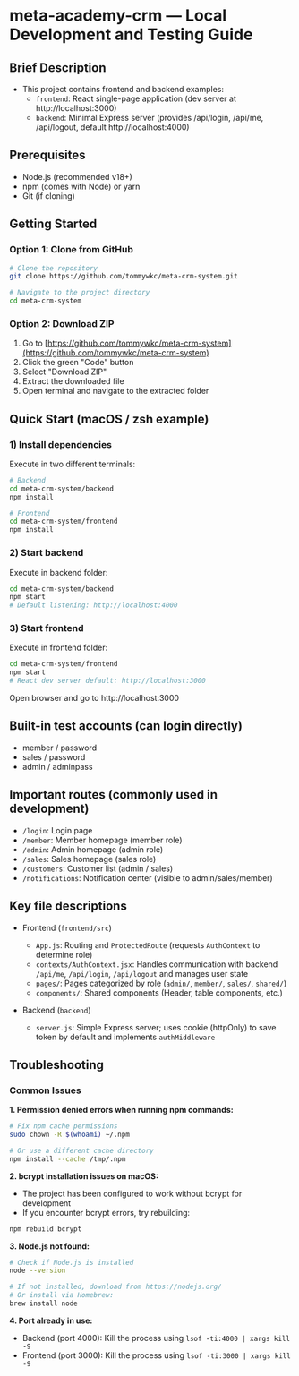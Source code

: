 # meta-academy-crm — Local Development and Testing Guide

## Brief Description
- This project contains frontend and backend examples:
  - `frontend`: React single-page application (dev server at http://localhost:3000)
  - `backend`: Minimal Express server (provides /api/login, /api/me, /api/logout, default http://localhost:4000)



## Prerequisites
- Node.js (recommended v18+)
- npm (comes with Node) or yarn
- Git (if cloning)

## Getting Started

### Option 1: Clone from GitHub
```bash
# Clone the repository
git clone https://github.com/tommywkc/meta-crm-system.git

# Navigate to the project directory
cd meta-crm-system
```

### Option 2: Download ZIP
1. Go to [https://github.com/tommywkc/meta-crm-system](https://github.com/tommywkc/meta-crm-system)
2. Click the green "Code" button
3. Select "Download ZIP"
4. Extract the downloaded file
5. Open terminal and navigate to the extracted folder

## Quick Start (macOS / zsh example)

### 1) Install dependencies

Execute in two different terminals:

```bash
# Backend
cd meta-crm-system/backend
npm install

# Frontend  
cd meta-crm-system/frontend
npm install
```

### 2) Start backend

Execute in backend folder:

```bash
cd meta-crm-system/backend
npm start
# Default listening: http://localhost:4000
```

### 3) Start frontend

Execute in frontend folder:

```bash
cd meta-crm-system/frontend
npm start
# React dev server default: http://localhost:3000
```

Open browser and go to http://localhost:3000

## Built-in test accounts (can login directly)
- member / password
- sales  / password
- admin  / adminpass

## Important routes (commonly used in development)
- `/login`: Login page
- `/member`: Member homepage (member role)
- `/admin`: Admin homepage (admin role)
- `/sales`: Sales homepage (sales role)
- `/customers`: Customer list (admin / sales)
- `/notifications`: Notification center (visible to admin/sales/member)

## Key file descriptions
- Frontend (`frontend/src`)
  - `App.js`: Routing and `ProtectedRoute` (requests `AuthContext` to determine role)
  - `contexts/AuthContext.jsx`: Handles communication with backend `/api/me`, `/api/login`, `/api/logout` and manages user state
  - `pages/`: Pages categorized by role (`admin/`, `member/`, `sales/`, `shared/`)
  - `components/`: Shared components (Header, table components, etc.)

- Backend (`backend`)
  - `server.js`: Simple Express server; uses cookie (httpOnly) to save token by default and implements `authMiddleware`

## Troubleshooting

### Common Issues

**1. Permission denied errors when running npm commands:**
```bash
# Fix npm cache permissions
sudo chown -R $(whoami) ~/.npm

# Or use a different cache directory
npm install --cache /tmp/.npm
```

**2. bcrypt installation issues on macOS:**
- The project has been configured to work without bcrypt for development
- If you encounter bcrypt errors, try rebuilding:
```bash
npm rebuild bcrypt
```

**3. Node.js not found:**
```bash
# Check if Node.js is installed
node --version

# If not installed, download from https://nodejs.org/
# Or install via Homebrew:
brew install node
```

**4. Port already in use:**
- Backend (port 4000): Kill the process using `lsof -ti:4000 | xargs kill -9`
- Frontend (port 3000): Kill the process using `lsof -ti:3000 | xargs kill -9`
